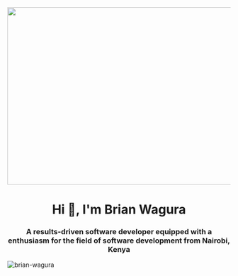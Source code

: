 
<img align="center" width="1000px" height="400px" src="https://media4.giphy.com/media/v1.Y2lkPTc5MGI3NjExaTVuZHBxcWZ5Nm5rcm50ZW11Y3MzN2hvZXE0Y3ducnlxd2M4MTEwMiZlcD12MV9pbnRlcm5hbF9naWZfYnlfaWQmY3Q9Zw/TvizNbXMeQpXsiQuxZ/giphy.webp" />

<h1 align="center">Hi 👋, I'm Brian Wagura</h1>
<h3 align="center">A results-driven software developer equipped with a enthusiasm for the field of software development from Nairobi, Kenya </h3>

<p align="left"> <img src="https://komarev.com/ghpvc/?username=brian-wagura&label=Profile%20views&color=0e75b6&style=flat" alt="brian-wagura" /> </p>
